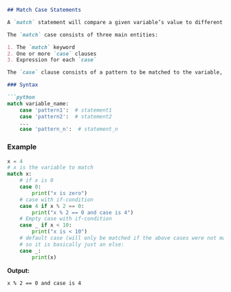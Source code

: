 ```markdown
## Match Case Statements

A `match` statement will compare a given variable’s value to different shapes, also referred to as the pattern. The main idea is to keep comparing the variable with all the present patterns until it fits into one.

The `match` case consists of three main entities:

1. The `match` keyword
2. One or more `case` clauses
3. Expression for each `case`

The `case` clause consists of a pattern to be matched to the variable, a condition to be evaluated if the pattern matches, and a set of statements to be executed if the pattern matches.

### Syntax

```python
match variable_name:
    case 'pattern1':  # statement1
    case 'pattern2':  # statement2
    ...
    case 'pattern_n':  # statement_n
```

### Example

```python
x = 4
# x is the variable to match
match x:
    # if x is 0
    case 0:
        print("x is zero")
    # case with if-condition
    case 4 if x % 2 == 0:
        print("x % 2 == 0 and case is 4")
    # Empty case with if-condition
    case _ if x < 10:
        print("x is < 10")
    # default case (will only be matched if the above cases were not matched)
    # so it is basically just an else:
    case _:
        print(x)
```

**Output:**

```
x % 2 == 0 and case is 4
```
```
